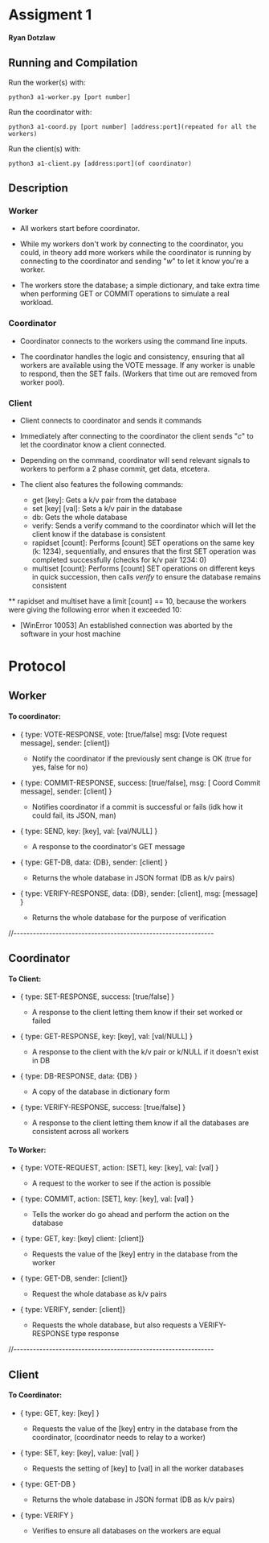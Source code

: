 # Assigment 1
#### Ryan Dotzlaw

## Running and Compilation
Run the worker(s) with:

    python3 a1-worker.py [port number] 

Run the coordinator with:

    python3 a1-coord.py [port number] [address:port](repeated for all the workers) 

Run the client(s) with:

    python3 a1-client.py [address:port](of coordinator) 



## Description
### Worker
* All workers start before coordinator.


* While my workers don't work by connecting to the coordinator, you could, in theory add more workers while the coordinator is running
by connecting to the coordinator and sending "*w*" to let it know you're a worker.


* The workers store the database; a simple dictionary, and take extra time when performing GET or COMMIT operations to simulate a real workload.
### Coordinator
* Coordinator connects to the workers using the command line inputs.


* The coordinator handles the logic and consistency, ensuring that all workers are available using the VOTE message. If any worker is unable to respond, then the SET fails. (Workers that time out are removed from worker pool).

### Client
* Client connects to coordinator and sends it commands


* Immediately after connecting to the coordinator the client sends "*c*" to let the coordinator know a client connected.


* Depending on the command, coordinator will send relevant signals to workers to perform a 2 phase commit, get data, etcetera.


* The client also features the following commands:
  * get [key]: Gets a k/v pair from the database
  * set [key] [val]: Sets a k/v pair in the database
  * db: Gets the whole database
  * verify: Sends a verify command to the coordinator which will let the client know if the database is consistent
  * rapidset [count]: Performs [count] SET operations on the same key (k: 1234), sequentially, and ensures that the first SET operation was completed successfully (checks for k/v pair 1234: 0)
  * multiset [count]: Performs [count] SET operations on different keys in quick succession, then calls *verify* to ensure the database remains consistent

** rapidset and multiset have a limit [count] == 10, because the workers were giving the following error when it exceeded 10:
* [WinError 10053] An established connection was aborted by the software in your host machine
# Protocol

## Worker
#### To coordinator:
* { type: VOTE-RESPONSE, vote: [true/false] msg: [Vote request message], sender: [client]}
  * Notify the coordinator if the previously sent change is OK (true for yes, false for no)


* { type: COMMIT-RESPONSE, success: [true/false], msg: [ Coord Commit message], sender: [client] }
  * Notifies coordinator if a commit is successful or fails (idk how it could fail, its JSON, man)


* { type: SEND, key: [key], val: [val/NULL] }
  * A response to the coordinator's GET message


* { type: GET-DB, data: {DB}, sender: [client] }
  * Returns the whole database in JSON format (DB as k/v pairs)


* { type: VERIFY-RESPONSE, data: {DB}, sender: [client], msg: [message] }
  * Returns the whole database for the purpose of verification


//--------------------------------------------------------------


## Coordinator
#### To Client:
* { type: SET-RESPONSE, success: [true/false] }
  * A response to the client letting them know if their set worked or failed 
  

* { type: GET-RESPONSE, key: [key], val: [val/NULL] }
  * A response to the client with the k/v pair or k/NULL if it doesn't exist in DB 


* { type: DB-RESPONSE, data: {DB} }
  * A copy of the database in dictionary form


* { type: VERIFY-RESPONSE, success: [true/false] }
  * A response to the client letting them know if all the databases are consistent across all workers


#### To Worker:
* { type: VOTE-REQUEST, action: [SET], key: [key], val: [val] }
  * A request to the worker to see if the action is possible
  

* { type: COMMIT, action: [SET], key: [key], val: [val] }
  * Tells the worker do go ahead and perform the action on the database
  

* { type: GET, key: [key] client: [client]}
  * Requests the value of the [key] entry in the database from the worker


* { type: GET-DB, sender: [client]}
  * Request the whole database as k/v pairs


* { type: VERIFY, sender: [client]}
  * Requests the whole database, but also requests a VERIFY-RESPONSE type response

//--------------------------------------------------------------


## Client
#### To Coordinator:
* { type: GET, key: [key] }
  * Requests the value of the [key] entry in the database from the coordinator, (coordinator needs to relay to a worker)


* { type: SET, key: [key], value: [val] }
  * Requests the setting of [key] to [val] in all the worker databases


* { type: GET-DB }
  * Returns the whole database in JSON format (DB as k/v pairs)


* { type: VERIFY }
  * Verifies to ensure all databases on the workers are equal